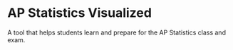 # AP Statistics Visualized
A tool that helps students learn and prepare for the AP Statistics class and exam.

